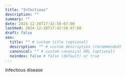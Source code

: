 ```yaml
---
title: "Infectious"
description: ""
summary: ""
date: 2024-12-28T17:42:58-07:00
lastmod: 2024-12-28T17:42:58-07:00
draft: false
seo:
  title: "" # custom title (optional)
  description: "" # custom description (recommended)
  canonical: "" # custom canonical URL (optional)
  noindex: false # false (default) or true
---
```

Infectious disease